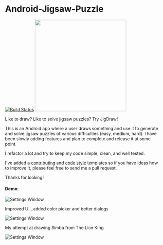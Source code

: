 Android-Jigsaw-Puzzle
=====================
[![Build Status](https://travis-ci.org/julesbond007/Android-Jigsaw-Puzzle.svg?branch=master)](https://travis-ci.org/julesbond007/Android-Jigsaw-Puzzle)
[<img width="300px" src="https://raw.githubusercontent.com/julesbond007/Android-Jigsaw-Puzzle/master/docs/google-play-badge.png">](https://play.google.com/store/apps/details?id=com.jigsawdraw)

Like to draw? Like to solve jigsaw puzzles? Try JigDraw!

This is an Android app where a user draws something and use it to generate and solve jigsaw puzzles of various difficulties (easy, medium, hard).  I have been slowly adding features and plan to complete and release it at some point.  

I refactor a lot and try to keep my code simple, clean, and well tested.  

I've added a [contributing](https://github.com/julesbond007/Android-Jigsaw-Puzzle/blob/master/CONTRIBUTING.md) and [code style](https://github.com/julesbond007/Android-Jigsaw-Puzzle/blob/master/codeStyle/intellij-java-style.xml) templates so if you have ideas how to improve it, please feel free to send me a pull request.

Thanks for looking!

#### Demo:
![Settings Window](https://raw.github.com/julesbond007/Android-Jigsaw-Puzzle/master/docs/screenshots/demo.gif)

Improved UI...added color picker and better dialogs

![Settings Window](https://raw.github.com/julesbond007/Android-Jigsaw-Puzzle/master/docs/screenshots/color_picker.png)

My attempt at drawing Simba from The Lion King

![Settings Window](https://raw.github.com/julesbond007/Android-Jigsaw-Puzzle/master/docs/screenshots/simba.png)
